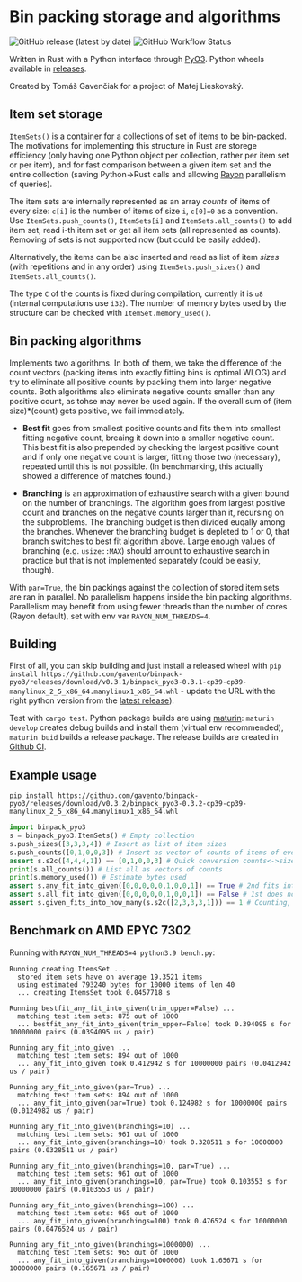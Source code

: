 # Bin packing storage and algorithms

![GitHub release (latest by date)](https://img.shields.io/github/v/release/gavento/binpack-pyo3)
![GitHub Workflow Status](https://img.shields.io/github/workflow/status/gavento/binpack-pyo3/CI)

Written in Rust with a Python interface through [PyO3](https://pyo3.rs/).
Python wheels available in [releases](https://github.com/gavento/binpack-pyo3/releases).

Created by Tomáš Gavenčiak for a project of Matej Lieskovský.

## Item set storage

`ItemSets()` is a container for a collections of set of items to be bin-packed.
The motivations for implementing this structure in Rust are storege efficiency
(only having one Python object per collection, rather per item set or per item),
and for fast comparison between a given item set and the entire collection (saving
Python->Rust calls and allowing [Rayon](https://docs.rs/rayon/latest/rayon/) parallelism
of queries).

The item sets are internally represented
as an array *counts* of items of every size: `c[i]` is the number of items of size `i`, `c[0]=0` as a convention.
Use `ItemSets.push_counts()`, `ItemSets[i]` and `ItemSets.all_counts()` to add item set, read i-th item set or get
all item sets (all represented as counts). Removing of sets is not supported now (but could be easily added).

Alternatively, the items can be also inserted and read as list of item *sizes* (with repetitions and in any order) using
`ItemSets.push_sizes()` and `ItemSets.all_counts()`.

The type `C` of the counts is fixed during compilation, currently it is `u8` (internal computations use `i32`).
The number of memory bytes used by the structure can be checked with `ItemSet.memory_used()`.

## Bin packing algorithms

Implements two algorithms. In both of them, we take the difference of the count vectors (packing items
into exactly fitting bins is optimal WLOG) and try to eliminate all positive counts by packing them into larger negative counts.
Both algorithms also eliminate negative counts smaller than any positive count, as tohse may never be used again.
If the overall sum of (item size)*(count) gets positive, we fail immediately.

* **Best fit** goes from smallest positive counts and fits them into smallest fitting negative count, breaing it down into a smaller negative count. This best fit is also prepended by checking the largest positive count and if only one negative count is larger, fitting those two (necessary), repeated until this is not possible. (In benchmarking, this actually showed a difference of matches found.)

* **Branching** is an approximation of exhaustive search with a given bound on the number of branchings. The algorithm
goes from largest positive count and branches on the negative counts larger than it, recursing on the subproblems.
The branching budget is then divided euqally among the branches. Whenever the branching budget is depleted to 1 or 0, that branch
switches to best fit algorithm above. Large enough values of branching (e.g. `usize::MAX`) should amount to exhaustive search in practice
but that is not implemented separately (could be easily, though).

With `par=True`, the bin packings against the collection of stored item sets are ran in parallel. No parallelism happens inside the
bin packing algorithms.
Parallelism may benefit from using fewer threads than the number of cores (Rayon default), set with env var `RAYON_NUM_THREADS=4`.

## Building

First of all, you can skip building and just install a released wheel with `pip install https://github.com/gavento/binpack-pyo3/releases/download/v0.3.1/binpack_pyo3-0.3.1-cp39-cp39-manylinux_2_5_x86_64.manylinux1_x86_64.whl` - update the URL with the right python version from the [latest release](https://github.com/gavento/binpack-pyo3/releases/latest)).

Test with `cargo test`. Python package builds are using [maturin](https://maturin.rs/): `maturin develop`
creates debug builds and install them (virtual env recommended), `maturin buid` builds a release package.
The release builds are created in [Github CI](https://github.com/gavento/binpack-pyo3/blob/main/.github/workflows/CI.yml).

## Example usage

```shell
pip install https://github.com/gavento/binpack-pyo3/releases/download/v0.3.2/binpack_pyo3-0.3.2-cp39-cp39-manylinux_2_5_x86_64.manylinux1_x86_64.whl
```

```python
import binpack_pyo3
s = binpack_pyo3.ItemSets() # Empty collection
s.push_sizes([3,3,3,4]) # Insert as list of item sizes
s.push_counts([0,1,0,0,3]) # Insert as vector of counts of items of every size (from 0), here items [4,4,4,1]
assert s.s2c([4,4,4,1]) == [0,1,0,0,3] # Quick conversion counts<->sizes
print(s.all_counts()) # List all as vectors of counts
print(s.memory_used()) # Estimate bytes used
assert s.any_fit_into_given([0,0,0,0,0,1,0,0,1]) == True # 2nd fits into [5,8]
assert s.all_fit_into_given([0,0,0,0,0,1,0,0,1]) == False # 1st does not fit into [5,8]
assert s.given_fits_into_how_many(s.s2c([2,3,3,3,1])) == 1 # Counting, with conversion
```

## Benchmark on AMD EPYC 7302

Running with `RAYON_NUM_THREADS=4 python3.9 bench.py`:

```
Running creating ItemsSet ...
  stored item sets have on average 19.3521 items
  using estimated 793240 bytes for 10000 items of len 40
  ... creating ItemsSet took 0.0457718 s

Running bestfit_any_fit_into_given(trim_upper=False) ...
  matching test item sets: 875 out of 1000
  ... bestfit_any_fit_into_given(trim_upper=False) took 0.394095 s for 10000000 pairs (0.0394095 us / pair)

Running any_fit_into_given ...
  matching test item sets: 894 out of 1000
  ... any_fit_into_given took 0.412942 s for 10000000 pairs (0.0412942 us / pair)

Running any_fit_into_given(par=True) ...
  matching test item sets: 894 out of 1000
  ... any_fit_into_given(par=True) took 0.124982 s for 10000000 pairs (0.0124982 us / pair)

Running any_fit_into_given(branchings=10) ...
  matching test item sets: 961 out of 1000
  ... any_fit_into_given(branchings=10) took 0.328511 s for 10000000 pairs (0.0328511 us / pair)

Running any_fit_into_given(branchings=10, par=True) ...
  matching test item sets: 961 out of 1000
  ... any_fit_into_given(branchings=10, par=True) took 0.103553 s for 10000000 pairs (0.0103553 us / pair)

Running any_fit_into_given(branchings=100) ...
  matching test item sets: 965 out of 1000
  ... any_fit_into_given(branchings=100) took 0.476524 s for 10000000 pairs (0.0476524 us / pair)

Running any_fit_into_given(branchings=1000000) ...
  matching test item sets: 965 out of 1000
  ... any_fit_into_given(branchings=1000000) took 1.65671 s for 10000000 pairs (0.165671 us / pair)
```
